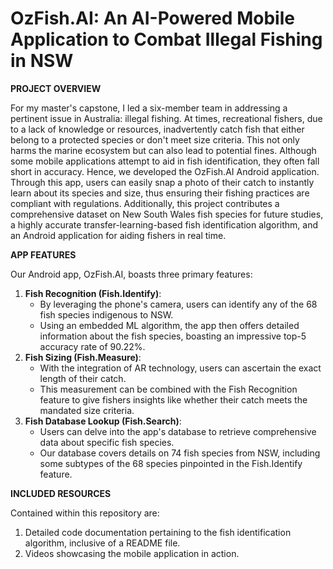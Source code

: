 # OzFish.AI: An AI-Powered Mobile Application to Combat Illegal Fishing in NSW
**PROJECT OVERVIEW**

For my master's capstone, I led a six-member team in addressing a pertinent issue in Australia: illegal fishing. At times, recreational fishers, due to a lack of knowledge or resources, inadvertently catch fish that either belong to a protected species or don't meet size criteria. This not only harms the marine ecosystem but can also lead to potential fines. Although some mobile applications attempt to aid in fish identification, they often fall short in accuracy. Hence, we developed the OzFish.AI Android application. Through this app, users can easily snap a photo of their catch to instantly learn about its species and size, thus ensuring their fishing practices are compliant with regulations. Additionally, this project contributes a comprehensive dataset on New South Wales fish species for future studies, a highly accurate transfer-learning-based fish identification algorithm, and an Android application for aiding fishers in real time.

**APP FEATURES**

Our Android app, OzFish.AI, boasts three primary features:
1. **Fish Recognition (Fish.Identify)**:
	- By leveraging the phone's camera, users can identify any of the 68 fish species indigenous to NSW.
	- Using an embedded ML algorithm, the app then offers detailed information about the fish species, boasting an impressive top-5 accuracy rate of 90.22%.
2. **Fish Sizing (Fish.Measure)**:
	- With the integration of AR technology, users can ascertain the exact length of their catch.
	- This measurement can be combined with the Fish Recognition feature to give fishers insights like whether their catch meets the mandated size criteria.
3. **Fish Database Lookup (Fish.Search)**:
	- Users can delve into the app's database to retrieve comprehensive data about specific fish species.
	- Our database covers details on 74 fish species from NSW, including some subtypes of the 68 species pinpointed in the Fish.Identify feature.

**INCLUDED RESOURCES**

Contained within this repository are:
1. Detailed code documentation pertaining to the fish identification algorithm, inclusive of a README file.
2. Videos showcasing the mobile application in action.
